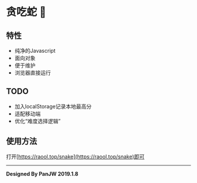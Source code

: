# 贪吃蛇 🐍
## 特性
- 纯净的Javascript
- 面向对象
- 便于维护
- 浏览器直接运行
## TODO
- 加入localStorage记录本地最高分
- 适配移动端
- 优化“难度选择逻辑”
## 使用方法
打开[https://raool.top/snake](https://raool.top/snake)即可

---
**Designed By PanJW 2019.1.8**